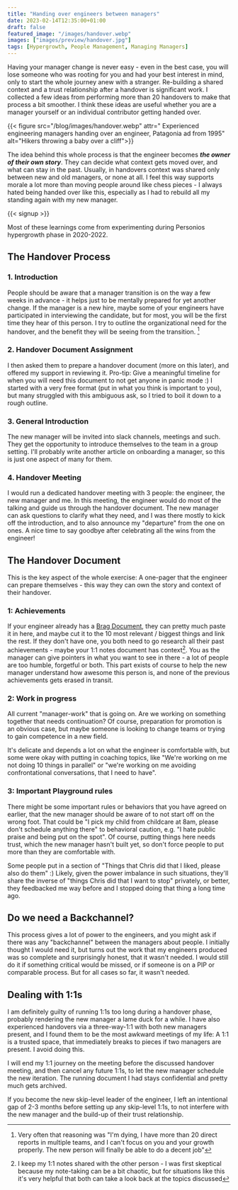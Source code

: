 ```yaml
---
title: "Handing over engineers between managers"
date: 2023-02-14T12:35:00+01:00
draft: false
featured_image: "/images/handover.webp"
images: ["images/preview/handover.jpg"]
tags: [Hypergrowth, People Management, Managing Managers]
---
```


Having your manager change is never easy - even in the best case, you will lose someone who was rooting for you and had your best interest in mind, only to start the whole journey anew with a stranger. Re-building a shared context and a trust relationship after a handover is significant work. I collected a few ideas from performing more than 20 handovers to make that process a bit smoother. I think these ideas are useful whether you are a manager yourself or an individual contributor getting handed over.

{{< figure src="/blog/images/handover.webp" attr=" Experienced engineering managers handing over an engineer, Patagonia ad from 1995" alt="Hikers throwing a baby over a cliff">}}

The idea behind this whole process is that the engineer becomes ***the owner of their own story***. They can decide what context gets moved over, and what can stay in the past. Usually, in handovers context was shared only between new and old managers, or none at all. I feel this way supports morale a lot more than moving people around like chess pieces - I always hated being handed over like this, especially as I had to rebuild all my standing again with my new manager.

{{< signup >}}

Most of these learnings come from experimenting during Personios hypergrowth phase in 2020-2022.

## The Handover Process

### 1. Introduction

People should be aware that a manager transition is on the way a few weeks in advance - it helps just to be mentally prepared for yet another change. If the manager is a new hire, maybe some of your engineers have participated in interviewing the candidate, but for most, you will be the first time they hear of this person. I try to outline the organizational need for the handover, and the benefit they will be seeing from the transition. [^1]

### 2. Handover Document Assignment

I then asked them to prepare a handover document (more on this later), and offered my support in reviewing it. Pro-tip: Give a meaningful timeline for when you will need this document to not get anyone in panic mode :) I started with a very free format (put in what you think is important to you), but many struggled with this ambiguous ask, so I tried to boil it down to a rough outline.

### 3. General Introduction

The new manager will be invited into slack channels, meetings and such. They get the opportunity to introduce themselves to the team in a group setting. I'll probably write another article on onboarding a manager, so this is just one aspect of many for them.

### 4. Handover Meeting

I would run a dedicated handover meeting with 3 people: the engineer, the new manager and me. In this meeting, the engineer would do most of the talking and guide us through the handover document. The new manager can ask questions to clarify what they need, and I was there mostly to kick off the introduction, and to also announce my "departure" from the one on ones. A nice time to say goodbye after celebrating all the wins from the engineer!


## The Handover Document

This is the key aspect of the whole exercise: A one-pager that the engineer can prepare themselves - this way they can own the story and context of their handover.

### 1: Achievements

If your engineer already has a [Brag Document](https://jvns.ca/blog/brag-documents/), they can pretty much paste it in here, and maybe cut it to the 10 most relevant / biggest things and link the rest. If they don't have one, you both need to go research all their past achievements - maybe your 1:1 notes document has context[^2]. You as the manager can give pointers in what you want to see in there - a lot of people are too humble, forgetful or both. This part exists of course to help the new manager understand how awesome this person is, and none of the previous achievements gets erased in transit. 


### 2: Work in progress

All current "manager-work" that is going on. Are we working on something together that needs continuation? Of course, preparation for promotion is an obvious case, but maybe someone is looking to change teams or trying to gain competence in a new field. 

It's delicate and depends a lot on what the engineer is comfortable with, but some were okay with putting in coaching topics, like "We're working on me not doing 10 things in parallel" or "we're working on me avoiding confrontational conversations, that I need to have".


### 3: Important Playground rules

There might be some important rules or behaviors that you have agreed on earlier, that the new manager should be aware of to not start off on the wrong foot. That could be "I pick my child from childcare at 8am, please don't schedule anything there" to behavioral caution, e.g. "I hate public praise and being put on the spot". Of course, putting things here needs trust, which the new manager hasn't built yet, so don't force people to put more than they are comfortable with.

Some people put in a section of "Things that Chris did that I liked, please also do them" :) Likely, given the power imbalance in such situations, they'll share the inverse of "things Chris did that I want to stop" privately, or better, they feedbacked me way before and I stopped doing that thing a long time ago.

## Do we need a Backchannel?

This process gives a lot of power to the engineers, and you might ask if there was any "backchannel" between the managers about people. I initially thought I would need it, but turns out the work that my engineers produced was so complete and surprisingly honest, that it wasn't needed. I would still do it if something critical would be missed, or if someone is on a PIP or comparable process. But for all cases so far, it wasn't needed.

## Dealing with 1:1s

I am definitely guilty of running 1:1s too long during a handover phase, probably rendering the new manager a lame duck for a while. I have also experienced handovers via a three-way-1:1 with both new managers present, and I found them to be the most awkward meetings of my life: A 1:1 is a trusted space, that immediately breaks to pieces if two managers are present. I avoid doing this. 

I will end my 1:1 journey on the meeting before the discussed handover meeting, and then cancel any future 1:1s, to let the new manager schedule the new iteration. The running document I had stays confidential and pretty much gets archived.

If you become the new skip-level leader of the engineer, I left an intentional gap of 2-3 months before setting up any skip-level 1:1s, to not interfere with the new manager and the build-up of their trust relationship.

[^1]:  Very often that reasoning was "I'm dying, I have more than 20 direct reports in multiple teams, and I can't focus on you and your growth properly. The new person will finally be able to do a decent job"

[^2]: I keep my 1:1 notes shared with the other person - I was first skeptical because my note-taking can be a bit chaotic, but for situations like this it's very helpful that both can take a look back at the topics discussed